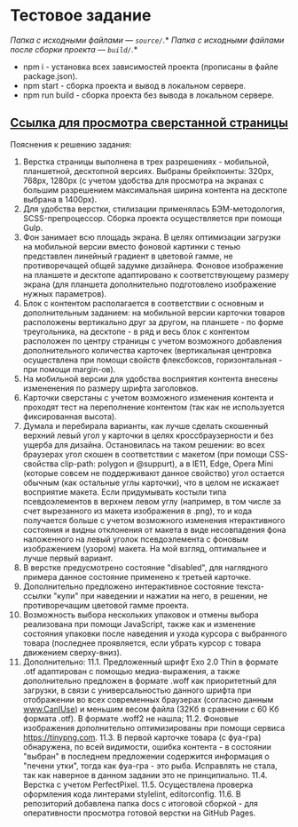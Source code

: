 # Тестовое задание

*Папка с исходными файлами — `source/`.**
*Папка с исходными файлами после сборки проекта — `build/`.**

* npm i - установка всех зависимостей проекта (прописаны в файле package.json).
* npm start - cборка проекта и вывод в локальном сервере.
* npm run build - cборка проекта без вывода в локальном сервере.

## [Ссылка для просмотра сверстанной страницы](https://Elenhtml/testwork/docs/index.html)

Пояснения к решению задания:

1. Верстка страницы выполнена в трех разрешениях - мобильной, планшетной, десктопной версиях. 
Выбраны брейкпоинты: 320px, 768px, 1280px (с учетом удобства для просмотра на экранах с большим разрешением максимальная ширина контента на десктопе выбрана в 1400px).
2. Для удобства верстки, стилизации применялась БЭМ-методология, SCSS-препроцессор. Сборка проекта осуществляется при помощи Gulp.
3. Фон занимает всю площадь экрана. В целях оптимизации загрузки на мобильной версии вместо фоновой картинки с тенью представлен линейный градиент в цветовой гамме, не противоречащей общей задумке дизайнера.
Фоновое изображение на планшете и десктопе адаптировано к соответствующему размеру экрана (для планшета дополнительно подготовлено изображение нужных параметров).
4. Блок с контентом располагается в соответствии с основным и дополнительным заданием: на мобильной версии карточки товаров расположены вертикально друг за другом, на планшете - по форме треугольника, на десктопе - в ряд и весь блок с контентом расположен по центру страницы с учетом возможного добавления дополнительного количества карточек (вертикальная центровка осуществлена при помощи свойств флексбоксов, горизонтальная - при помощи margin-ов).
5. На мобильной версии для удобства восприятия контента внесены измененения по размеру шрифта заголовков.
6. Карточки сверстаны с учетом возможного изменения контента и проходят тест на переполнение контентом (так как не используется фиксированная высота).
7. Думала и перебирала варианты, как лучше сделать скошенный верхний левый угол у карточки в целях кроссбраузерности и без ущерба для дизайна. Остановилась на таком решении: во всех браузерах угол скошен в соответствии с макетом (при помощи CSS-свойства clip-path: polygon и @suppurt), а в IE11, Edge, Opera Mini (которые совсем не поддерживают данное свойство) угол остается обычным (как остальные углы карточки), что в целом не искажает восприятие макета. Если придумывать костыли типа псевдоэлементов в верхнем левом углу (например, в том числе за счет вырезанного из макета изображения в .png), то и кода получается больше с учетом возможного изменения нтерактивного состояния и видны отклонения от макета в виде несовпадения фона наложенного на левый уголок псевдоэлемента с фоновым изображением (узором) макета. На мой взгляд, оптимальнее и лучше первый вариант.
8. В верстке предусмотрено состояние "disabled", для наглядного примера данное состояние применено к третьей карточке.
9. Дополнительно предложено интерактивное состояние текста-ссылки "купи" при наведении и нажатии на него, в решении, не противоречащим цветовой гамме проекта.
10. Возможность выбора нескольких упаковок и отмены выбора реализована при помощи JavaScript, также как и изменение состояния упаковки после наведения и ухода курсора с выбранного товара (последнее проявляется, если убрать курсор с товара движением сверху-вниз).
11. Дополнительно: 
11.1. Предложенный шрифт Exo 2.0 Thin в формате .otf адаптирован с помощью медиа-выражения, а также дополнительно предложен в формате .woff как приоритетный для загрузки, в связи с универсальностью данного шрифта при отображении во всех современных браузерах (согласно данным www.CanIUse) и меньшим весом файла (32Кб в сравнении с 60 Кб формата .otf). В формате .woff2 не нашла;
11.2. Фоновые изображения дополнительно оптимизированы при помощи сервиса https://tinypng.com.
11.3. В первой карточке товара (с фуа-гра) обнаружена, по всей видимости, ошибка контента - в состоянии "выбран" в последнем предложении содержится информация о "печени утки", тогда как фуа-гра - это рыба. Исправлять не стала, так как наверное в данном задании это не принципиально.
11.4. Верстка с учетом PerfectPixel. 
11.5. Осуществлена проверка оформления кода линтерами stylelint, editorconfig.
11.6. В репозиторий добавлена папка docs с итоговой сборкой - для оперативности просмотра готовой верстки на GitHub Pages.

